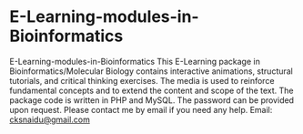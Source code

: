 # E-Learning-modules-in-Bioinformatics
E-Learning-modules-in-Bioinformatics
This E-Learning package in Bioinformatics/Molecular Biology contains interactive animations, structural tutorials, and critical thinking exercises. The media is used to reinforce fundamental concepts and to extend the content and scope of the text. 
The package code is written in  PHP and MySQL.
The password can be provided upon request. 
Please contact me by email if you need any help. 
Email: cksnaidu@gmail.com
